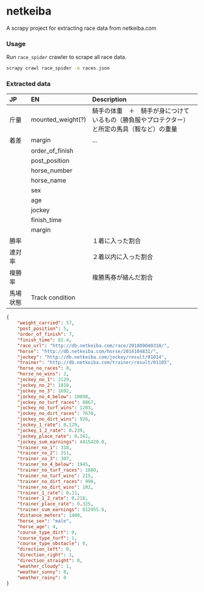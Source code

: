 # netkeiba

A scrapy project for extracting race data from netkeiba.com

### Usage

Run `race_spider` crawler to scrape all race data.
```bash
scrapy crawl race_spider -o races.json
```

### Extracted data

| JP | EN | Description |
|:-- |:-- |:-- |
| 斤量　| mounted_weight(?) | 騎手の体重　＋　騎手が身につけているもの（勝負服やプロテクター）と所定の馬具（鞍など）の重量 |
| 着差 | margin | ... |
| | order_of_finish | |
| | post_position | |
| | horse_number | |
| | horse_name | |
| | sex | |
| | age | |
| | jockey | |
| | finish_time | |
| | margin | |
| 勝率 | | １着に入った割合 |
| 連対率 | | ２着以内に入った割合 |
| 複勝率 | | 複勝馬券が絡んだ割合 |
| 馬場状態 | Track condition | |

```json
{
    "weight_carried": 57,
    "post_position": 5,
    "order_of_finish": 7,
    "finish_time": 81.4,
    "race_url": "http://db.netkeiba.com/race/201809040310/",
    "horse": "http://db.netkeiba.com/horse/2014104831/",
    "jockey": "http://db.netkeiba.com/jockey/result/01014",
    "trainer": "http://db.netkeiba.com/trainer/result/01105",
    "horse_no_races": 8,
    "horse_no_wins": 2,
    "jockey_no_1": 2129,
    "jockey_no_2": 1818,
    "jockey_no_3": 1692,
    "jockey_no_4_below": 10898,
    "jockey_no_turf_races": 8867,
    "jockey_no_turf_wins": 1203,
    "jockey_no_dirt_races": 7670,
    "jockey_no_dirt_wins": 926,
    "jockey_1_rate": 0.129,
    "jockey_1_2_rate": 0.239,
    "jockey_place_rate": 0.341,
    "jockey_sum_earnings": 4415420.0,
    "trainer_no_1": 318,
    "trainer_no_2": 311,
    "trainer_no_3": 307,
    "trainer_no_4_below": 1945,
    "trainer_no_turf_races": 1880,
    "trainer_no_turf_wins": 215,
    "trainer_no_dirt_races": 990,
    "trainer_no_dirt_wins": 102,
    "trainer_1_rate": 0.11,
    "trainer_1_2_rate": 0.218,
    "trainer_place_rate": 0.325,
    "trainer_sum_earnings": 812955.6,
    "distance_meters": 1400,
    "horse_sex": "male",
    "horse_age": 4,
    "course_type_dirt": 0,
    "course_type_turf": 1,
    "course_type_obstacle": 0,
    "direction_left": 0,
    "direction_right": 1,
    "direction_straight": 0,
    "weather_cloudy": 1,
    "weather_sunny": 0,
    "weather_rainy": 0
}
```
